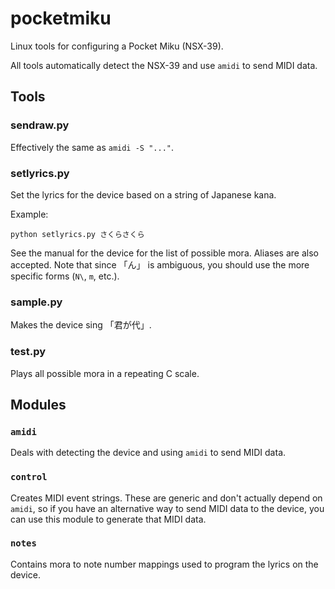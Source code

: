# pocketmiku

Linux tools for configuring a Pocket Miku (NSX-39).

All tools automatically detect the NSX-39 and use `amidi` to send MIDI data.

## Tools

### sendraw.py

Effectively the same as `amidi -S "..."`.

### setlyrics.py

Set the lyrics for the device based on a string of Japanese kana.

Example:

    python setlyrics.py さくらさくら

See the manual for the device for the list of possible mora. Aliases are also accepted. Note that since 「ん」 is ambiguous, you should use the more specific forms (`N\`, `m`, etc.).

### sample.py

Makes the device sing 「君が代」.

### test.py

Plays all possible mora in a repeating C scale.

## Modules

### `amidi`

Deals with detecting the device and using `amidi` to send MIDI data.

### `control`

Creates MIDI event strings. These are generic and don't actually depend on `amidi`, so if you have an alternative way to send MIDI data to the device, you can use this module to generate that MIDI data.

### `notes`

Contains mora to note number mappings used to program the lyrics on the device.
